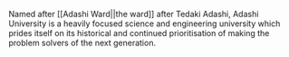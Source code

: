 Named after [[Adashi Ward||the ward]] after Tedaki Adashi, Adashi University is a heavily focused science and engineering university which prides itself on its historical and continued prioritisation of making the problem solvers of the next generation. 